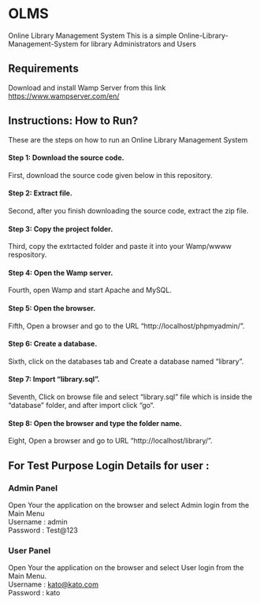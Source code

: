 # OLMS
Online Library Management System
This is a simple Online-Library-Management-System for library Administrators and Users

## Requirements
Download and install Wamp Server from this link https://www.wampserver.com/en/ 

## Instructions: How to Run?
These are the steps on how to run an Online Library Management System
#### Step 1: Download the source code. 
First, download the source code given below in this repository.
#### Step 2: Extract file.
Second, after you finish downloading the source code, extract the zip file.
#### Step 3: Copy the project folder.
Third, copy the extrtacted folder and paste it into your Wamp/wwww respository.
#### Step 4: Open the Wamp server.
Fourth, open Wamp and start Apache and MySQL.
#### Step 5: Open the browser.
Fifth, Open a browser and go to the URL “http://localhost/phpmyadmin/”.
#### Step 6: Create a database.
Sixth, click on the databases tab and Create a database named “library”.
#### Step 7: Import “library.sql”.
Seventh, Click on browse file and select “library.sql” file which is inside the “database” folder, and after import click “go“.
#### Step 8: Open the browser and type the folder name.
Eight, Open a browser and go to URL “http://localhost/library/”.

## For Test Purpose Login Details for user :

### Admin Panel 
Open Your the application on the browser and select Admin login from the Main Menu<br/>
 Username : admin<br/> 
 Password : Test@123
### User Panel
Open Your the application on the browser and select User login from the Main Menu.<br/>
Username : kato@kato.com<br/> 
Password : kato
